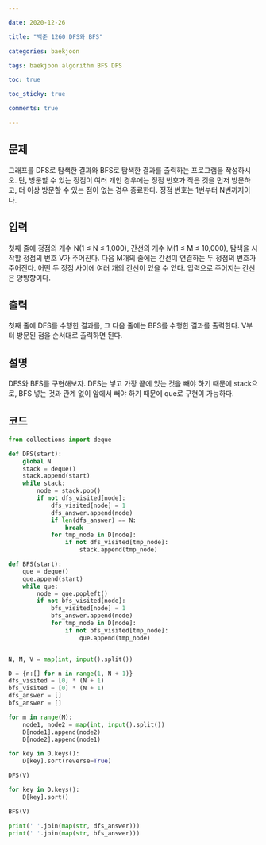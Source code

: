 ```yaml
---

date: 2020-12-26

title: "백준 1260 DFS와 BFS"

categories: baekjoon

tags: baekjoon algorithm BFS DFS

toc: true

toc_sticky: true

comments: true

---
```


## 문제
그래프를 DFS로 탐색한 결과와 BFS로 탐색한 결과를 출력하는 프로그램을 작성하시오. 단, 방문할 수 있는 정점이 여러 개인 경우에는 정점 번호가 작은 것을 먼저 방문하고, 더 이상 방문할 수 있는 점이 없는 경우 종료한다. 정점 번호는 1번부터 N번까지이다.



## 입력
첫째 줄에 정점의 개수 N(1 ≤ N ≤ 1,000), 간선의 개수 M(1 ≤ M ≤ 10,000), 탐색을 시작할 정점의 번호 V가 주어진다. 다음 M개의 줄에는 간선이 연결하는 두 정점의 번호가 주어진다. 어떤 두 정점 사이에 여러 개의 간선이 있을 수 있다. 입력으로 주어지는 간선은 양방향이다.



## 출력
첫째 줄에 DFS를 수행한 결과를, 그 다음 줄에는 BFS를 수행한 결과를 출력한다. V부터 방문된 점을 순서대로 출력하면 된다.



## 설명
DFS와 BFS를 구현해보자.
DFS는 넣고 가장 끝에 있는 것을 빼야 하기 때문에 stack으로, BFS 넣는 것과 관계 없이 앞에서 빼야 하기 때문에 que로 구현이 가능하다.



## 코드
```python
from collections import deque

def DFS(start):
    global N
    stack = deque()
    stack.append(start)
    while stack:
        node = stack.pop()
        if not dfs_visited[node]:
            dfs_visited[node] = 1
            dfs_answer.append(node)
            if len(dfs_answer) == N:
                break
            for tmp_node in D[node]:
                if not dfs_visited[tmp_node]:
                    stack.append(tmp_node)

def BFS(start):
    que = deque()
    que.append(start)
    while que:
        node = que.popleft()
        if not bfs_visited[node]:
            bfs_visited[node] = 1
            bfs_answer.append(node)
            for tmp_node in D[node]:
                if not bfs_visited[tmp_node]:
                    que.append(tmp_node)


N, M, V = map(int, input().split())

D = {n:[] for n in range(1, N + 1)}
dfs_visited = [0] * (N + 1)
bfs_visited = [0] * (N + 1)
dfs_answer = []
bfs_answer = []

for m in range(M):
    node1, node2 = map(int, input().split())
    D[node1].append(node2)
    D[node2].append(node1)

for key in D.keys():
    D[key].sort(reverse=True)

DFS(V)

for key in D.keys():
    D[key].sort()

BFS(V)

print(' '.join(map(str, dfs_answer)))
print(' '.join(map(str, bfs_answer)))
```